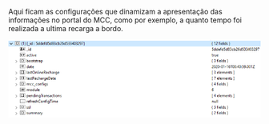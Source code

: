 Aqui ficam as configurações que dinamizam a apresentação das informações no portal do MCC, como por exemplo, a quanto tempo foi realizada a ultima recarga a bordo.

![image.png](/.attachments/image-affc538b-8546-4a37-ba46-c7514d922b60.png)